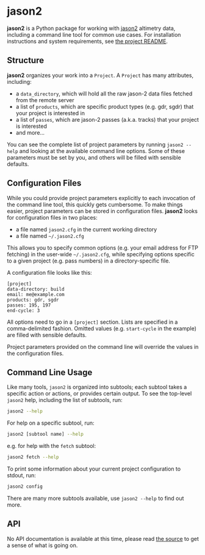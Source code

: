 # jason2

**jason2** is a Python package for working with [jason2](http://www.nasa.gov/mission_pages/ostm/main/) altimetry data, including a command line tool for common use cases.
For installation instructions and system requirements, see [the project README](https://github.com/gadomski/jason2#readme).


## Structure

**jason2** organizes your work into a `Project`.
A `Project` has many attributes, including:

- a `data_directory`, which will hold all the raw jason-2 data files fetched from the remote server
- a list of `products`, which are specific product types (e.g. gdr, sgdr) that your project is interested in
- a list of `passes`, which are jason-2 passes (a.k.a. tracks) that your project is interested
- and more...

You can see the complete list of project parameters by running `jason2 --help` and looking at the available command line options.
Some of these parameters must be set by you, and others will be filled with sensible defaults.


## Configuration Files

While you could provide project parameters explicitly to each invocation of the command line tool, this quickly gets cumbersome.
To make things easier, project parameters can be stored in configuration files.
**jason2** looks for configuration files in two places:

- a file named `jason2.cfg` in the current working directory
- a file named `~/.jason2.cfg`

This allows you to specify common options (e.g. your email address for FTP fetching) in the user-wide `~/.jason2.cfg`, while specifying options specific to a given project (e.g. pass numbers) in a directory-specific file.

A configuration file looks like this:

```text
[project]
data-directory: build
email: me@example.com
products: gdr, sgdr
passes: 195, 197
end-cycle: 3
```

All options need to go in a `[project]` section.
Lists are specified in a comma-delimited fashion.
Omitted values (e.g. `start-cycle` in the example) are filled with sensible defaults.

Project parameters provided on the command line will override the values in the configuration files.


## Command Line Usage

Like many tools, `jason2` is organized into subtools; each subtool takes a specific action or actions, or provides certain output.
To see the top-level `jason2` help, including the list of subtools, run:

```bash
jason2 --help
```

For help on a specific subtool, run:

```bash
jason2 [subtool name] --help
```

e.g. for help with the `fetch` subtool:

```bash
jason2 fetch --help
```

To print some information about your current project configuration to stdout, run:

```bash
jason2 config
```

There are many more subtools available, use `jason2 --help` to find out more.


## API

No API documentation is available at this time, please read [the source](https://github.com/gadomski/jason2) to get a sense of what is going on.
